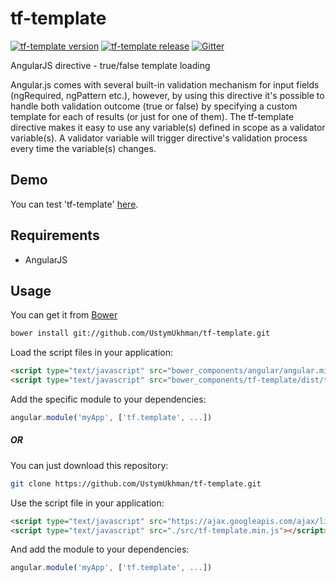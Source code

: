 # tf-template

[![tf-template version](https://img.shields.io/bower/v/bootstrap.svg)](https://github.com/UstymUkhman/tf-template/blob/master/README.md)
[![tf-template release](https://img.shields.io/github/release/qubyte/rubidium.svg)](https://github.com/UstymUkhman/tf-template/tree/master)
[![Gitter](https://badges.gitter.im/Join%20Chat.svg)](https://gitter.im/UstymUkhman/tf-template?utm_source=badge&utm_medium=badge&utm_campaign=pr-badge)

AngularJS directive - true/false template loading

Angular.js comes with several built-in validation mechanism for input fields (ngRequired, ngPattern etc.), however, by using this directive
it's possible to handle both validation outcome (true or false) by specifying a custom template for each of results (or just for one of them). 
The tf-template directive makes it easy to use any variable(s) defined in scope as a validator variable(s). A validator variable will trigger
directive's validation process every time the variable(s) changes.

## Demo

You can test 'tf-template' [here](http://ustymukhman.github.io/tf-template/demo.html).


## Requirements

- AngularJS


## Usage

You can get it from [Bower](http://bower.io/)

```sh
bower install git://github.com/UstymUkhman/tf-template.git
```

Load the script files in your application:

```html
<script type="text/javascript" src="bower_components/angular/angular.min.js"></script>
<script type="text/javascript" src="bower_components/tf-template/dist/tf-template.min.js"></script>
```

Add the specific module to your dependencies:

```javascript
angular.module('myApp', ['tf.template', ...])
```

##### OR

You can just download this repository:

```sh
git clone https://github.com/UstymUkhman/tf-template.git
```

Use the script file in your application:

```html
<script type="text/javascript" src="https://ajax.googleapis.com/ajax/libs/angularjs/1.4.7/angular.min.js"></script>
<script type="text/javascript" src="./src/tf-template.min.js"></script>
```

And add the module to your dependencies:

```javascript
angular.module('myApp', ['tf.template', ...])
```
